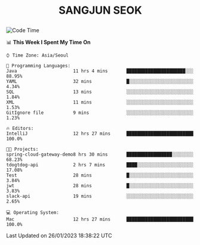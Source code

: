 <h1>
 <p align="center">
   SANGJUN SEOK
 </p>
</h1>

<!--START_SECTION:waka-->
![Code Time](http://img.shields.io/badge/Code%20Time-2%2C183%20hrs%2059%20mins-blue)

📊 **This Week I Spent My Time On** 

```text
⌚︎ Time Zone: Asia/Seoul

💬 Programming Languages: 
Java                     11 hrs 4 mins       ██████████████████████░░░   88.95% 
YAML                     32 mins             █░░░░░░░░░░░░░░░░░░░░░░░░   4.34% 
SQL                      13 mins             ░░░░░░░░░░░░░░░░░░░░░░░░░   1.84% 
XML                      11 mins             ░░░░░░░░░░░░░░░░░░░░░░░░░   1.53% 
GitIgnore file           9 mins              ░░░░░░░░░░░░░░░░░░░░░░░░░   1.23%

🔥 Editors: 
IntelliJ                 12 hrs 27 mins      █████████████████████████   100.0%

🐱‍💻 Projects: 
spring-cloud-gateway-demo8 hrs 30 mins       █████████████████░░░░░░░░   68.23% 
tdogtdog-api             2 hrs 7 mins        ████░░░░░░░░░░░░░░░░░░░░░   17.08% 
Test                     28 mins             █░░░░░░░░░░░░░░░░░░░░░░░░   3.84% 
jwt                      28 mins             █░░░░░░░░░░░░░░░░░░░░░░░░   3.83% 
slack-api                19 mins             ░░░░░░░░░░░░░░░░░░░░░░░░░   2.65%

💻 Operating System: 
Mac                      12 hrs 27 mins      █████████████████████████   100.0%

```


 Last Updated on 26/01/2023 18:38:22 UTC
<!--END_SECTION:waka-->
